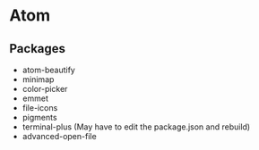 # Atom

## Packages

* atom-beautify
* minimap
* color-picker
* emmet
* file-icons
* pigments
* terminal-plus \(May have to edit the package.json and rebuild\)
* advanced-open-file



